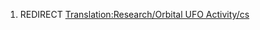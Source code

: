 1.  REDIRECT [Translation:Research/Orbital UFO
    Activity/cs](Translation:Research/Orbital_UFO_Activity/cs "wikilink")